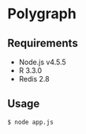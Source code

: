 # Polygraph

## Requirements
- Node.js v4.5.5
- R       3.3.0
- Redis   2.8

## Usage
`$ node app.js`
